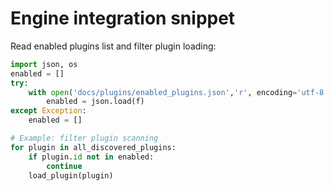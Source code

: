 
# Engine integration snippet

Read enabled plugins list and filter plugin loading:

```python
import json, os
enabled = []
try:
    with open('docs/plugins/enabled_plugins.json','r', encoding='utf-8') as f:
        enabled = json.load(f)
except Exception:
    enabled = []

# Example: filter plugin scanning
for plugin in all_discovered_plugins:
    if plugin.id not in enabled:
        continue
    load_plugin(plugin)
```
